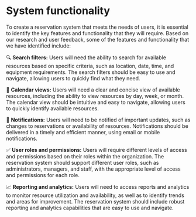 # System functionality

To create a reservation system that meets the needs of users, it is essential to identify the key features and functionality that they will require. Based on our research and user feedback, some of the features and functionality that we have identified include:

🔍 **Search filters:** Users will need the ability to search for available resources based on specific criteria, such as location, date, time, and equipment requirements. The search filters should be easy to use and navigate, allowing users to quickly find what they need.

📅 **Calendar views:** Users will need a clear and concise view of available resources, including the ability to view resources by day, week, or month. The calendar view should be intuitive and easy to navigate, allowing users to quickly identify available resources.

📢 **Notifications:** Users will need to be notified of important updates, such as changes to reservations or availability of resources. Notifications should be delivered in a timely and efficient manner, using email or mobile notifications.

✅ **User roles and permissions:** Users will require different levels of access and permissions based on their roles within the organization. The reservation system should support different user roles, such as administrators, managers, and staff, with the appropriate level of access and permissions for each role.

📈 **Reporting and analytics:** Users will need to access reports and analytics to monitor resource utilization and availability, as well as to identify trends and areas for improvement. The reservation system should include robust reporting and analytics capabilities that are easy to use and navigate.